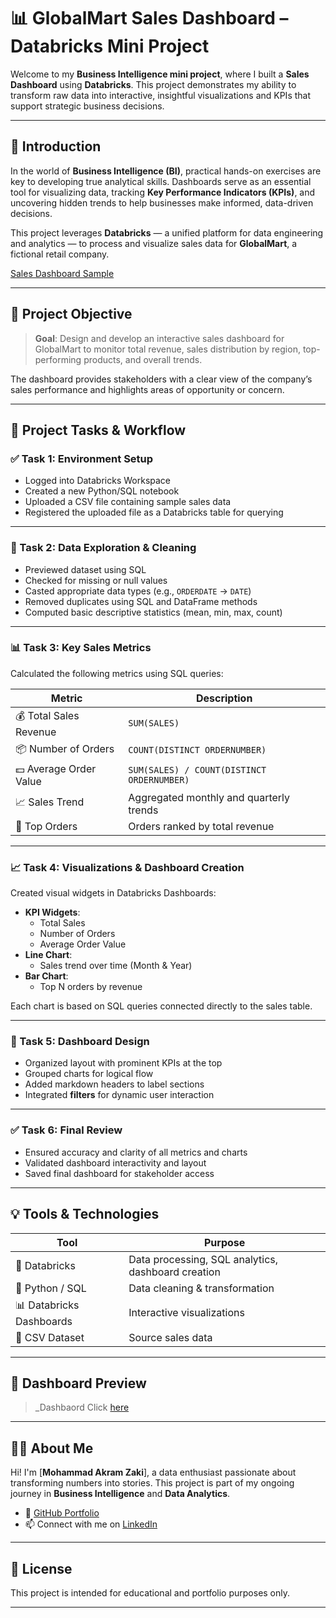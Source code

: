 # 📊 GlobalMart Sales Dashboard – Databricks Mini Project

Welcome to my **Business Intelligence mini project**, where I built a **Sales Dashboard** using **Databricks**. This project demonstrates my ability to transform raw data into interactive, insightful visualizations and KPIs that support strategic business decisions.

---

## 🧠 Introduction

In the world of **Business Intelligence (BI)**, practical hands-on exercises are key to developing true analytical skills. Dashboards serve as an essential tool for visualizing data, tracking **Key Performance Indicators (KPIs)**, and uncovering hidden trends to help businesses make informed, data-driven decisions.

This project leverages **Databricks** — a unified platform for data engineering and analytics — to process and visualize sales data for **GlobalMart**, a fictional retail company.

[Sales Dashboard Sample](https://github.com/makramzk/Mini-Project-for-Mock-Interview/blob/e9eeeda9baef9c19aeb4828ee9d61e040b5adda8/Mini%20Project%20Dashboard.png)

---

## 🎯 Project Objective

> **Goal**: Design and develop an interactive sales dashboard for GlobalMart to monitor total revenue, sales distribution by region, top-performing products, and overall trends.

The dashboard provides stakeholders with a clear view of the company’s sales performance and highlights areas of opportunity or concern.

---

## 📂 Project Tasks & Workflow

### ✅ Task 1: Environment Setup
- Logged into Databricks Workspace
- Created a new Python/SQL notebook
- Uploaded a CSV file containing sample sales data
- Registered the uploaded file as a Databricks table for querying

---

### 🧹 Task 2: Data Exploration & Cleaning
- Previewed dataset using SQL
- Checked for missing or null values
- Casted appropriate data types (e.g., `ORDERDATE` → `DATE`)
- Removed duplicates using SQL and DataFrame methods
- Computed basic descriptive statistics (mean, min, max, count)

---

### 📊 Task 3: Key Sales Metrics
Calculated the following metrics using SQL queries:

| Metric | Description |
|--------|-------------|
| 💰 Total Sales Revenue | `SUM(SALES)` |
| 📦 Number of Orders | `COUNT(DISTINCT ORDERNUMBER)` |
| 💵 Average Order Value | `SUM(SALES) / COUNT(DISTINCT ORDERNUMBER)` |
| 📈 Sales Trend | Aggregated monthly and quarterly trends |
| 🥇 Top Orders | Orders ranked by total revenue |

---

### 📈 Task 4: Visualizations & Dashboard Creation
Created visual widgets in Databricks Dashboards:

- **KPI Widgets**:
  - Total Sales
  - Number of Orders
  - Average Order Value
- **Line Chart**:
  - Sales trend over time (Month & Year)
- **Bar Chart**:
  - Top N orders by revenue

Each chart is based on SQL queries connected directly to the sales table.

---

### 🧩 Task 5: Dashboard Design
- Organized layout with prominent KPIs at the top
- Grouped charts for logical flow
- Added markdown headers to label sections
- Integrated **filters** for dynamic user interaction

---

### ✅ Task 6: Final Review
- Ensured accuracy and clarity of all metrics and charts
- Validated dashboard interactivity and layout
- Saved final dashboard for stakeholder access

---

## 💡 Tools & Technologies

| Tool | Purpose |
|------|---------|
| 🔷 Databricks | Data processing, SQL analytics, dashboard creation |
| 🐍 Python / SQL | Data cleaning & transformation |
| 📊 Databricks Dashboards | Interactive visualizations |
| 📁 CSV Dataset | Source sales data |

---

## 📸 Dashboard Preview

> _Dashbaord Click [here](https://github.com/makramzk/Mini-Project-for-Mock-Interview/blob/e9eeeda9baef9c19aeb4828ee9d61e040b5adda8/Mini%20Project%20Dashboard.png)

---

## 🙋‍♀️ About Me

Hi! I'm [**Mohammad Akram Zaki**], a data enthusiast passionate about transforming numbers into stories. This project is part of my ongoing journey in **Business Intelligence** and **Data Analytics**.

- 🔗 [GitHub Portfolio](https://github.com/makramzk)
- 📫 Connect with me on [LinkedIn]([https://linkedin.com/in/m-akram-zaki])

---

## 📝 License

This project is intended for educational and portfolio purposes only.

---
